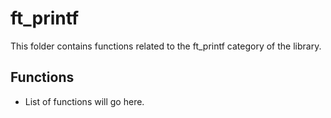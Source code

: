 # ft_printf

This folder contains functions related to the ft_printf category of the library.

## Functions

- List of functions will go here.

